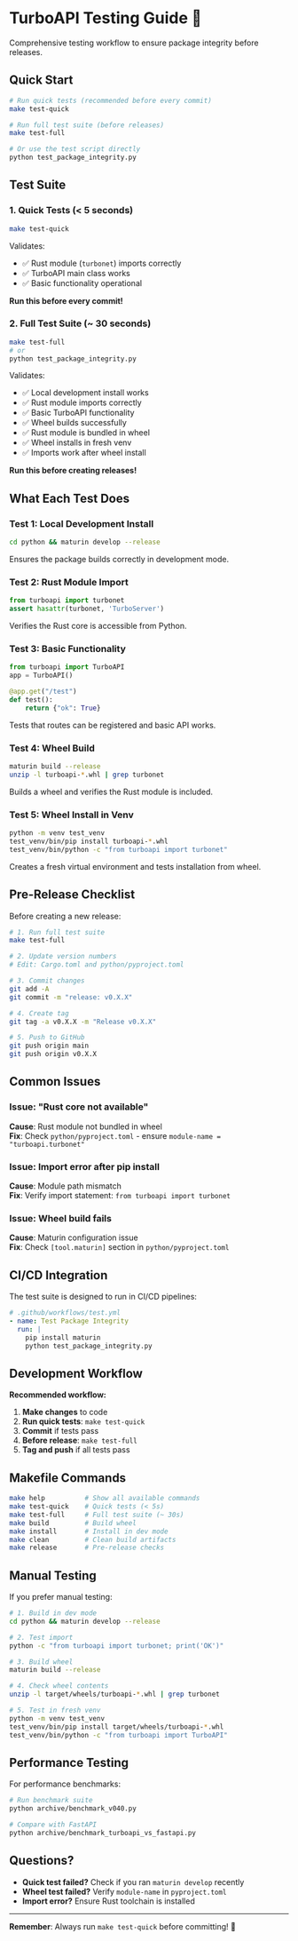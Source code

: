 # TurboAPI Testing Guide 🧪

Comprehensive testing workflow to ensure package integrity before releases.

## Quick Start

```bash
# Run quick tests (recommended before every commit)
make test-quick

# Run full test suite (before releases)
make test-full

# Or use the test script directly
python test_package_integrity.py
```

## Test Suite

### 1. **Quick Tests** (< 5 seconds)
```bash
make test-quick
```

Validates:
- ✅ Rust module (`turbonet`) imports correctly
- ✅ TurboAPI main class works
- ✅ Basic functionality operational

**Run this before every commit!**

### 2. **Full Test Suite** (~ 30 seconds)
```bash
make test-full
# or
python test_package_integrity.py
```

Validates:
- ✅ Local development install works
- ✅ Rust module imports correctly
- ✅ Basic TurboAPI functionality
- ✅ Wheel builds successfully
- ✅ Rust module is bundled in wheel
- ✅ Wheel installs in fresh venv
- ✅ Imports work after wheel install

**Run this before creating releases!**

## What Each Test Does

### Test 1: Local Development Install
```bash
cd python && maturin develop --release
```
Ensures the package builds correctly in development mode.

### Test 2: Rust Module Import
```python
from turboapi import turbonet
assert hasattr(turbonet, 'TurboServer')
```
Verifies the Rust core is accessible from Python.

### Test 3: Basic Functionality
```python
from turboapi import TurboAPI
app = TurboAPI()

@app.get("/test")
def test():
    return {"ok": True}
```
Tests that routes can be registered and basic API works.

### Test 4: Wheel Build
```bash
maturin build --release
unzip -l turboapi-*.whl | grep turbonet
```
Builds a wheel and verifies the Rust module is included.

### Test 5: Wheel Install in Venv
```bash
python -m venv test_venv
test_venv/bin/pip install turboapi-*.whl
test_venv/bin/python -c "from turboapi import turbonet"
```
Creates a fresh virtual environment and tests installation from wheel.

## Pre-Release Checklist

Before creating a new release:

```bash
# 1. Run full test suite
make test-full

# 2. Update version numbers
# Edit: Cargo.toml and python/pyproject.toml

# 3. Commit changes
git add -A
git commit -m "release: v0.X.X"

# 4. Create tag
git tag -a v0.X.X -m "Release v0.X.X"

# 5. Push to GitHub
git push origin main
git push origin v0.X.X
```

## Common Issues

### Issue: "Rust core not available"
**Cause**: Rust module not bundled in wheel  
**Fix**: Check `python/pyproject.toml` - ensure `module-name = "turboapi.turbonet"`

### Issue: Import error after pip install
**Cause**: Module path mismatch  
**Fix**: Verify import statement: `from turboapi import turbonet`

### Issue: Wheel build fails
**Cause**: Maturin configuration issue  
**Fix**: Check `[tool.maturin]` section in `python/pyproject.toml`

## CI/CD Integration

The test suite is designed to run in CI/CD pipelines:

```yaml
# .github/workflows/test.yml
- name: Test Package Integrity
  run: |
    pip install maturin
    python test_package_integrity.py
```

## Development Workflow

**Recommended workflow:**

1. **Make changes** to code
2. **Run quick tests**: `make test-quick`
3. **Commit** if tests pass
4. **Before release**: `make test-full`
5. **Tag and push** if all tests pass

## Makefile Commands

```bash
make help          # Show all available commands
make test-quick    # Quick tests (< 5s)
make test-full     # Full test suite (~ 30s)
make build         # Build wheel
make install       # Install in dev mode
make clean         # Clean build artifacts
make release       # Pre-release checks
```

## Manual Testing

If you prefer manual testing:

```bash
# 1. Build in dev mode
cd python && maturin develop --release

# 2. Test import
python -c "from turboapi import turbonet; print('OK')"

# 3. Build wheel
maturin build --release

# 4. Check wheel contents
unzip -l target/wheels/turboapi-*.whl | grep turbonet

# 5. Test in fresh venv
python -m venv test_venv
test_venv/bin/pip install target/wheels/turboapi-*.whl
test_venv/bin/python -c "from turboapi import TurboAPI"
```

## Performance Testing

For performance benchmarks:

```bash
# Run benchmark suite
python archive/benchmark_v040.py

# Compare with FastAPI
python archive/benchmark_turboapi_vs_fastapi.py
```

## Questions?

- **Quick test failed?** Check if you ran `maturin develop` recently
- **Wheel test failed?** Verify `module-name` in `pyproject.toml`
- **Import error?** Ensure Rust toolchain is installed

---

**Remember**: Always run `make test-quick` before committing! 🚀
